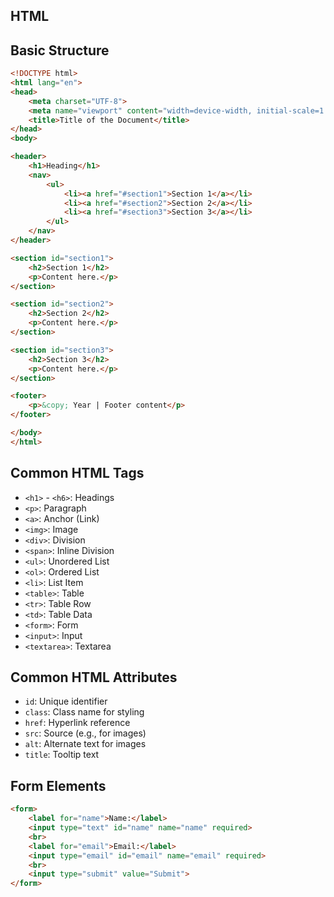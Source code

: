 ## HTML
## Basic Structure

```html
<!DOCTYPE html>
<html lang="en">
<head>
    <meta charset="UTF-8">
    <meta name="viewport" content="width=device-width, initial-scale=1.0">
    <title>Title of the Document</title>
</head>
<body>

<header>
    <h1>Heading</h1>
    <nav>
        <ul>
            <li><a href="#section1">Section 1</a></li>
            <li><a href="#section2">Section 2</a></li>
            <li><a href="#section3">Section 3</a></li>
        </ul>
    </nav>
</header>

<section id="section1">
    <h2>Section 1</h2>
    <p>Content here.</p>
</section>

<section id="section2">
    <h2>Section 2</h2>
    <p>Content here.</p>
</section>

<section id="section3">
    <h2>Section 3</h2>
    <p>Content here.</p>
</section>

<footer>
    <p>&copy; Year | Footer content</p>
</footer>

</body>
</html>
```
## Common HTML Tags

- `<h1>` - `<h6>`: Headings
- `<p>`: Paragraph
- `<a>`: Anchor (Link)
- `<img>`: Image
- `<div>`: Division
- `<span>`: Inline Division
- `<ul>`: Unordered List
- `<ol>`: Ordered List
- `<li>`: List Item
- `<table>`: Table
- `<tr>`: Table Row
- `<td>`: Table Data
- `<form>`: Form
- `<input>`: Input
- `<textarea>`: Textarea

## Common HTML Attributes

- `id`: Unique identifier
- `class`: Class name for styling
- `href`: Hyperlink reference
- `src`: Source (e.g., for images)
- `alt`: Alternate text for images
- `title`: Tooltip text

## Form Elements

```html
<form>
    <label for="name">Name:</label>
    <input type="text" id="name" name="name" required>
    <br>
    <label for="email">Email:</label>
    <input type="email" id="email" name="email" required>
    <br>
    <input type="submit" value="Submit">
</form>
